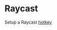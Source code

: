 # Raycast

Setup a Raycast [hotkey](https://raycastapp.notion.site/Hotkey-56103210375b4fc78b63a7c5e7075fb7#22d51aad070942b5ba7cb35e5e15ee66)
